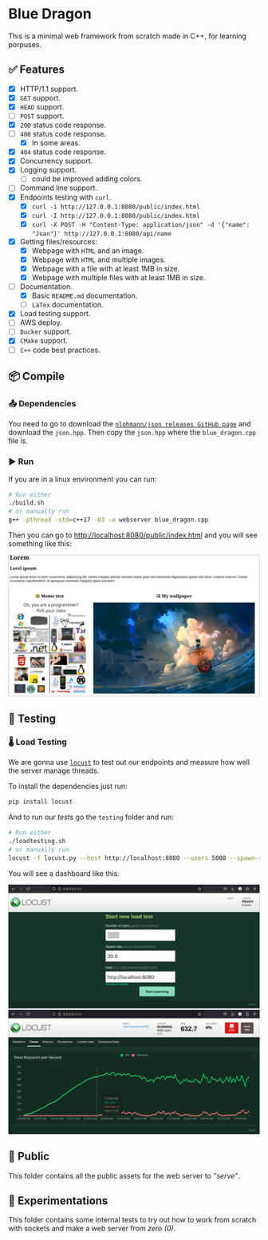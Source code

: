 # Blue Dragon

This is a minimal web framework from scratch made in C++,
for learning porpuses.

## ✅ Features

- [x] HTTP/1.1 support.
- [x] `GET` support.
- [x] `HEAD` support.
- [ ] `POST` support.
- [x] `200` status code response.
- [ ] `400` status code response.
    - [x] In some areas.
- [x] `404` status code response.
- [x] Concurrency support.
- [x] Logging support.
    - [ ] could be improved adding colors.
- [ ] Command line support.
- [x] Endpoints testing with `curl`.
    - [x] `curl -i http://127.0.0.1:8080/public/index.html`
    - [x] `curl -I http://127.0.0.1:8080/public/index.html`
    - [x] `curl -X POST -H "Content-Type: application/json" -d '{"name": "Juan"}' http://127.0.0.1:8080/api/name`
- [x] Getting files/resources:
    - [x] Webpage with `HTML` and an image.
    - [x] Webpage with `HTML` and multiple images.
    - [x] Webpage with a file with at least 1MB in size.
    - [x] Webpage with multiple files with at least 1MB in size.
- [ ] Documentation.
    - [x] Basic `README.md` documentation.
    - [ ] `LaTex` documentation.
- [x] Load testing support.
- [ ] AWS deploy.
- [ ] `Docker` support.
- [x] `CMake` support.
- [ ] `C++` code best practices.

## 📦 Compile

### 📤 Dependencies
You need to go to download the [`nlohmann/json releases GitHub page`](https://github.com/nlohmann/json/releases) and download the `json.hpp`. Then copy the `json.hpp` where the `blue_dragon.cpp` file is.

### ▶️ Run

If you are in a linux environment you can run:

```bash
# Run either
./build.sh
# or manually run
g++ -pthread -std=c++17 -O3 -o webserver blue_dragon.cpp
```

Then you can go to [http://localhost:8080/public/index.html](http://localhost:8080/public/index.html) and you will see something like this:

![View 0](images/view_0.png)

## 🧪 Testing

### 🌡️ Load Testing

We are gonna use [`locust`](https://locust.io/) to test out our endpoints
and measure how well the server manage threads.

To install the dependencies just run:

```bash
pip install locust
```

And to run our *tests* go the `testing` folder and run:

```bash
# Run either
./loadtesting.sh
# or manually run
locust -f locust.py --host http://localhost:8080 --users 5000 --spawn-rate 20
```

You will see a dashboard like this:

![View 1](images/view_1.png)
![View 2](images/view_2.png)

## 📁 Public

This folder contains all the public assets for the web server to
*"serve"*.

## 🥼 Experimentations

This folder contains some internal tests to try out how to work
from scratch with sockets and make a web server from *zero (0)*.
